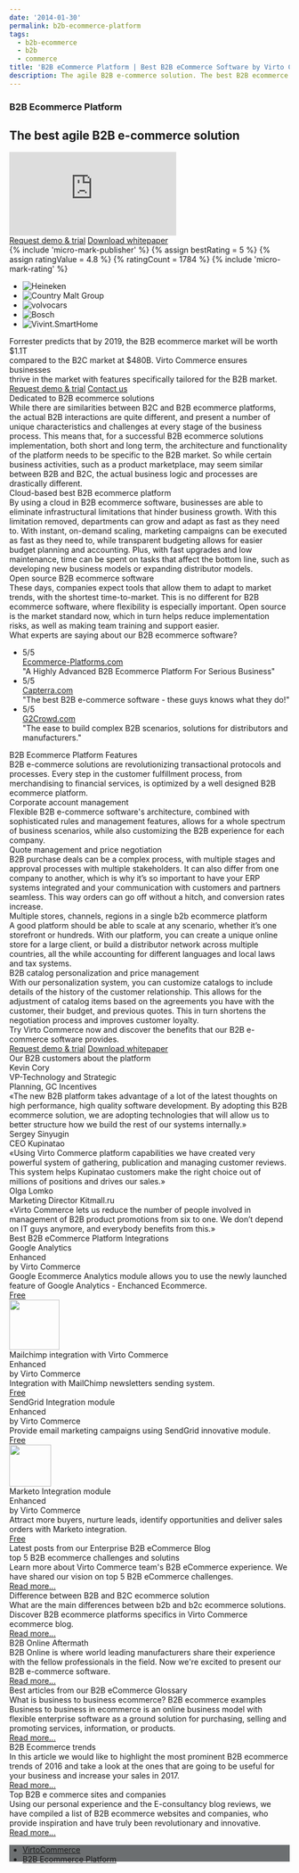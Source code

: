 ```yaml
---
date: '2014-01-30'
permalink: b2b-ecommerce-platform
tags:
  - b2b-ecommerce
  - b2b
  - commerce
title: 'B2B eCommerce Platform | Best B2B eCommerce Software by Virto Commerce'
description: The agile B2B e-commerce solution. The best B2B ecommerce software developers deserve.
---
```

<section itemscope itemtype="http://schema.org/Article">
    <meta itemprop="author" content="Virtocommerce">
    <meta itemprop="datePublished" content="2017-09-06">
    <meta itemprop="dateModified" content="2018-02-22">
    <section class="enterprise" data-name="section">
        <div class="section-inner responsive">
            <div itemprop="mainEntityOfPage">
                <h1 itemprop="headline" class="section-t">B2B Ecommerce Platform</h1>
                <h2 class="section-descr">The best agile B2B e-commerce solution</h2>
            </div>
            <div class="mac">
                <div class="inner">
                    <iframe id="video" src="https://www.youtube.com/embed/22BMH86RQys?ecver=1" allowfullscreen="" frameborder="0"></iframe>
                </div>
            </div>
            <div class="section-actions">
                <a href="/try-now" class="button white fill">Request demo & trial</a>
                <a href="/features/for-business-professionals" class="button white">Download whitepaper</a>
            </div>
        </div>
    </section>
    <div itemprop="articleBody" class="vc-sections-container">
        <!-- <section class="ecommerce" data-name="section">
        <div class="section-inner responsive">
            <div class="cols">
                <div itemprop="mainEntityOfPage" class="col">
                    <div itemprop="headline" class="section-t">B2B Ecommerce Platform</div>
                    <div class="section-descr">The best agile B2B e-commerce solution</div>
                    <div class="section-actions">
                        <a href="/try-now" class="button white fill">Request demo & trial</a>
                        <a href="/features/for-business-professionals" class="button white">Download whitepaper</a>
                    </div>
                </div>
                <div class="col">
                    <div class="mac">
                        <div class="inner">
                            <iframe id="video" src="https://www.youtube.com/embed/22BMH86RQys?ecver=1" allowfullscreen="" frameborder="0"></iframe>
                        </div>
                    </div>
                </div>
            </div>
        </div>
    </section> -->
        {% include 'micro-mark-publisher' %}
        {% assign bestRating = 5 %}
        {% assign ratingValue = 4.8 %}
        {% ratingCount = 1784 %}
        {% include 'micro-mark-rating' %}
        <section class="costumers" data-name="section">
            <ul class="list responsive">
                <li class="list-item">
                    <a class="list-link">
                        <img src="assets/images/casestudies/heineken.png" alt="Heineken" class="list-pic">
                    </a>
                </li>
                <li class="list-item">
                    <a class="list-link">
                        <img src="assets/images/casestudies/country-malt-group.jpg" alt="Country Malt Group" class="list-pic">
                    </a>
                </li>
                <li class="list-item">
                    <a class="list-link">
                        <img src="assets/images/casestudies/volvocars-logo.jpg" alt="volvocars" class="list-pic">
                    </a>
                </li>
                <li class="list-item">
                    <a class="list-link">
                        <img src="assets/images/casestudies/bosch.png" alt="Bosch" class="list-pic">
                    </a>
                </li>
                <li class="list-item">
                    <a class="list-link">
                        <img src="assets/images/casestudies/vivint-smart-home.png" alt="Vivint.SmartHome" class="list-pic">
                    </a>
                </li>
            </ul>
        </section>
        <section class="product-descr" data-name="section">
            <div class="section-inner responsive">
                <div class="product-info">
                    <div class="section-descr">
                        Forrester predicts that by 2019, the B2B eсommerce market will be worth $1.1T <br>
                        compared to the B2C market at $480B. Virto Commerce ensures businesses <br>
                        thrive in the market with features specifically tailored for the B2B market.
                    </div>
                    <div class="section-actions">
                        <a href="/try-now" class="button fill">Request demo &amp; trial</a>
                        <a href="/contact-us" class="button striped">Contact us</a>
                    </div>
                </div>
            </div>
        </section>
        <section class="section" data-name="section">
            <div class="section-row responsive">
                <div class="section-cnt">
                    <div class="section-img">
                        <span itemprop="image" itemscope itemtype="https://schema.org/ImageObject">
                            <img itemprop="url contentUrl" class="section-pic" src="assets/images/b2b/ecommerce-solutions.jpg" alt="">
                            <meta itemprop="width" content="300">
                            <meta itemprop="height" content="186">
                        </span>
                    </div>
                    <div class="section-text">
                        <div class="section-t">Dedicated to B2B ecommerce solutions</div>
                        <div class="section-descr">
                            While there are similarities between B2C and B2B ecommerce platforms, the actual B2B interactions are quite different, and present a number of unique characteristics and challenges at every stage of the business process. This means that, for a successful B2B ecommerce solutions implementation, both short and long term, the architecture and functionality of the platform needs to be specific to the B2B market.  So while certain business activities, such as a product marketplace, may seem similar between B2B and B2C, the actual business logic and processes are drastically different.
                        </div>
                    </div>
                </div>
            </div>
            <div class="section-row responsive">
                <div class="section-cnt">
                    <div class="section-text">
                        <div class="section-t">Cloud-based best B2B ecommerce platform</div>
                        <div class="section-descr">
                            By using a cloud in B2B ecommerce software, businesses are able to eliminate infrastructural limitations that hinder business growth. With this limitation removed, departments can grow and adapt as fast as they need to. With instant, on-demand scaling, marketing campaigns can be executed as fast as they need to, while transparent budgeting allows for easier budget planning and accounting.  Plus, with fast upgrades and low maintenance, time can be spent on tasks that affect the bottom line, such as developing new business models or expanding distributor models.
                        </div>
                    </div>
                    <div class="section-img">
                        <img class="section-pic" src="assets/images/b2b/ecommerce-platform.jpg" alt="">
                    </div>
                </div>
            </div>
            <div class="section-row responsive">
                <div class="section-cnt">
                    <div class="section-img">
                        <img class="section-pic" src="assets/images/b2b/ecommerce-software.jpg" alt="">
                    </div>
                    <div class="section-text">
                        <div class="section-t">Open source B2B ecommerce software</div>
                        <div class="section-descr">
                            These days, companies expect tools that allow them to adapt to market trends, with the shortest time-to-market. This is no different for B2B ecommerce software, where flexibility is especially important.  Open source is the market standard now, which in turn helps reduce implementation risks, as well as making team training and support easier.
                        </div>
                    </div>
                </div>
            </div>
        </section>
        <section class="app-blocks-section" data-name="section">
            <div class="section-inner responsive">
                <div class="section-t">What experts are saying about our B2B ecommerce software?</div>
                <ul class="list list-studios three-items">
                    <li class="list-item">
                        <div class="list-inner">
                            <div class="list-body">
                                <div class="list-t">5/5</div>
                                <div class="list-text"><a href="https://ecommerce-platforms.com/articles/virtocommerce-review-highly-advanced-enterprise-ecommerce-platform-serious-business" target="_blank" rel="nofollow">Ecommerce-Platforms.com</a></div>
                                <div class="list-descr">"A Highly Advanced B2B Ecommerce Platform For Serious Business"</div>
                            </div>
                        </div>
                    </li>
                    <li class="list-item">
                        <div class="list-inner">
                            <div class="list-body">
                                <div class="list-t">5/5</div>
                                <div class="list-text"><a href="https://www.capterra.com/p/147200/VirtoCommerce/" target="_blank" rel="nofollow">Capterra.com</a></div>
                                <div class="list-descr">
                                    "The best B2B e-commerce software - these guys knows what they do!"
                                </div>
                            </div>
                        </div>
                    </li>
                    <li class="list-item">
                        <div class="list-inner">
                            <div class="list-body">
                                <div class="list-t">5/5</div>
                                <div class="list-text"><a href="https://www.g2crowd.com/products/virtocommerce/reviews" target="_blank" rel="nofollow">G2Crowd.com</a></div>
                                <div class="list-descr">
                                    "The ease to build complex B2B scenarios, solutions for distributors and manufacturers."
                                </div>
                            </div>
                        </div>
                    </li>
                </ul>
            </div>
        </section>
        <section class="ecommerce-features" data-name="section">
            <div class="section-inner responsive">
                <div class="section-t">B2B Ecommerce Platform Features</div>
                <div class="section-descr">
                    B2B e-commerce solutions are revolutionizing transactional protocols and processes. Every step in the customer
                    fulfillment process, from merchandising to financial services, is optimized by a well designed B2B ecommerce
                    platform.
                </div>
                <div class="section-row">
                    <div class="section-cnt">
                        <div class="section-img">
                            <img src="assets/images/b2b/icon-corporate-acc.png" alt="">
                        </div>
                        <div class="section-text">
                            <div class="section-t">Corporate account management</div>
                            <div class="section-descr">
                                Flexible B2B e-commerce software's architecture, combined with sophisticated rules and management features, allows for a whole spectrum of business scenarios, while also customizing the B2B experience for each company.
                            </div>
                        </div>
                    </div>
                </div>
                <div class="section-row">
                    <div class="section-cnt">
                        <div class="section-text">
                            <div class="section-t">Quote management and price negotiation</div>
                            <div class="section-descr">
                                B2B purchase deals can be a complex process, with multiple stages and approval processes with multiple stakeholders. It can also differ from one company to another, which is why it’s so important to have your ERP systems integrated and your communication with customers and partners seamless. This way orders can go off without a hitch, and conversion rates increase.
                            </div>
                        </div>
                        <div class="section-img">
                            <img src="assets/images/b2b/icon-quote-management.png" alt="">
                        </div>
                    </div>
                </div>
                <div class="section-row">
                    <div class="section-cnt">
                        <div class="section-img">
                            <img src="assets/images/b2b/icon-multiple-stores.png" alt="">
                        </div>
                        <div class="section-text">
                            <div class="section-t">Multiple stores, channels, regions in a single b2b ecommerce platform</div>
                            <div class="section-descr">
                                A good platform should be able to scale at any scenario, whether it’s one storefront or hundreds. With our platform, you can create a unique online store for a large client, or build a distributor network across multiple countries, all the while accounting for different languages and local laws and tax systems.
                            </div>
                        </div>
                    </div>
                </div>
                <div class="section-row">
                    <div class="section-cnt">
                        <div class="section-text">
                            <div class="section-t">B2B catalog personalization and price management</div>
                            <div class="section-descr">
                                With our personalization system, you can customize catalogs to include details of the history of the customer relationship. This allows for the adjustment of catalog items based on the agreements you have with the customer, their budget, and previous quotes. This in turn shortens the negotiation process and improves customer loyalty.
                            </div>
                        </div>
                        <div class="section-img">
                            <img src="assets/images/b2b/icon-catalog.png" alt="">
                        </div>
                    </div>
                </div>
                <div class="mini">
                    Try Virto Commerce now and discover the benefits that our B2B e-commerce software provides.
                </div>
                <div class="section-actions">
                    <a href="/try-now" class="button fill">Request demo & trial</a>
                    <a href="/download-b2b-whitepaper" class="button striped">Download whitepaper</a>
                </div>
            </div>
        </section>
        <section class="b2b-customers" data-name="section">
            <div class="section-inner responsive">
                <div class="section-t">Our B2B customers about the platform</div>
                <div class="cols">
                    <div class="col">
                        <div class="customer-info">
                            <img src="assets/images/b2b/kevin.jpg" alt="" class="customer-pic">
                            <div class="customer-other">
                                <div class="customer-name">Kevin Cory</div>
                                <div class="customer-descr">
                                    VP-Technology and Strategic <br>
                                    Planning, GC Incentives
                                </div>
                            </div>
                        </div>
                        <div class="customer-text">
                            «The new B2B platform takes advantage of a lot of the latest thoughts on high performance, high quality software development. By adopting this B2B ecommerce solution, we are adopting technologies that will allow us to better structure how we build the rest of our systems internally.»
                        </div>
                    </div>
                    <div class="col">
                        <div class="customer-info">
                            <img src="assets/images/b2b/sergey.jpg" alt="" class="customer-pic">
                            <div class="customer-other">
                                <div class="customer-name">Sergey Sinyugin</div>
                                <div class="customer-descr">
                                    CEO Kupinatao
                                </div>
                            </div>
                        </div>
                        <div class="customer-text">
                            «Using Virto Commerce platform capabilities we have created very powerful system of gathering, publication and managing customer reviews. This system helps Kupinatao customers make the right choice out of millions of positions and drives our sales.»
                        </div>
                    </div>
                    <div class="col">
                        <div class="customer-info">
                            <img src="assets/images/b2b/lomko.jpg" alt="" class="customer-pic">
                            <div class="customer-other">
                                <div class="customer-name">Olga Lomko</div>
                                <div class="customer-descr">
                                    Marketing Director Kitmall.ru
                                </div>
                            </div>
                        </div>
                        <div class="customer-text">
                            «Virto Commerce lets us reduce the number of people involved in management of B2B product promotions from six to one. We don’t depend on IT guys anymore, and everybody benefits from this.»
                        </div>
                    </div>
                </div>
            </div>
        </section>
        <section class="app-blocks-section" data-name="section">
            <div class="section-inner responsive">
                <div class="section-t">Best B2B eCommerce Platform Integrations</div>
                <div class="cols">
                    <div class="col">
                        <div class="integration-item">
                            <div class="integration-img">
                                <img src="assets/images/b2b/icon-google.png" alt="">
                            </div>
                            <div class="integration-t">
                                Google Analytics <br>Enhanced
                            </div>
                            <div class="integration-name">
                                by Virto Commerce
                            </div>
                            <div class="integration-descr">
                                Google Ecommerce
                                Analytics module allows
                                you to use the newly launched
                                feature of Google Analytics -
                                Enchanced Ecommerce.
                            </div>
                            <a href="/apps/extensions/google-analytics-enhanced-ecommerce" class="integration-status">Free</a>
                        </div>
                    </div>
                    <div class="col">
                        <div class="integration-item">
                            <div class="integration-img">
                                <img style="height:90px;" src="//vc4prod.blob.core.windows.net/catalog/3f99c499-cd54-4fa7-8ffe-26e9eeae1ca0.png" alt="">
                            </div>
                            <div class="integration-t">
                                Mailchimp integration with Virto Commerce <br>Enhanced
                            </div>
                            <div class="integration-name">
                                by Virto Commerce
                            </div>
                            <div class="integration-descr">
                                Integration with MailChimp
                                newsletters sending system.
                            </div>
                            <a href="/apps/extensions/mailchimp" class="integration-status">Free</a>
                        </div>
                    </div>
                    <div class="col">
                        <div class="integration-item">
                            <div class="integration-img">
                                <img src="assets/images/b2b/icon-sendgrid.png" alt="">
                            </div>
                            <div class="integration-t">
                                SendGrid Integration module <br>Enhanced
                            </div>
                            <div class="integration-name">
                                by Virto Commerce
                            </div>
                            <div class="integration-descr">
                                Provide email
                                marketing campaigns using
                                SendGrid innovative module.
                            </div>
                            <a href="/apps/extensions/sendgrid-email-marketing" class="integration-status">Free</a>
                        </div>
                    </div>
                    <div class="col">
                        <div class="integration-item">
                            <div class="integration-img">
                                <img style="height:75px;" src="//vc4prod.blob.core.windows.net/catalog/FHQ-67784017/NewLogo.jpg" alt="">
                            </div>
                            <div class="integration-t">
                                Marketo Integration module <br>Enhanced
                            </div>
                            <div class="integration-name">
                                by Virto Commerce
                            </div>
                            <div class="integration-descr">
                                Attract more buyers,
                                nurture leads,
                                identify opportunities
                                and deliver sales orders
                                with Marketo integration.
                            </div>
                            <a href="/apps/extensions/marketo-marketing-automation" class="integration-status">Free</a>
                        </div>
                    </div>
                </div>
            </div>
        </section>
        <section class="latest-posts" data-name="section">
            <div class="section-inner responsive">
                <div class="section-t">Latest posts from our Enterprise B2B eCommerce Blog</div>
                <div class="cols">
                    <div class="col">
                        <div class="post-item">
                            <div class="post-img">
                                <img class="post-pic" src="assets/images/blog/b2becommerce.jpg" alt="">
                            </div>
                            <div class="post-t">top 5 B2B ecommerce challenges and solutins</div>
                            <div class="post-descr">
                                Learn more about Virto Commerce team's B2B eCommerce experience. We have shared our vision on top 5 B2B eCommerce challenges.
                            </div>
                            <a href="{{ '/blog/top5-b2b-ecommerce-challenges' | absolute_url }}" class="post-link">Read more...</a>
                        </div>
                    </div>
                    <div class="col">
                        <div class="post-item">
                            <div class="post-img">
                                <img class="post-pic" src="assets/images/blog/b2b-b2c-difference.png" alt="">
                            </div>
                            <div class="post-t">Difference between B2B and B2C ecommerce solution</div>
                            <div class="post-descr">
                                What are the main differences between b2b and b2c ecommerce solutions. Discover B2B ecommerce platforms specifics in Virto Commerce ecommerce blog.
                            </div>
                            <a href="{{ '/blog/difference-between-b2b-and-b2c-ecommerce-solution' | absolute_url }}" class="post-link">Read more...</a>
                        </div>
                    </div>
                    <div class="col">
                        <div class="post-item">
                            <div class="post-img">
                                <img class="post-pic" src="assets/images/blog/B2B-Online-Aftermath.jpg" alt="">
                            </div>
                            <div class="post-t">B2B Online Aftermath</div>
                            <div class="post-descr">
                                B2B Online is where world leading manufacturers share their experience with the fellow professionals in the field. Now we're excited to present our B2B e-commerce software.
                            </div>
                            <a href="{{ '/blog/b2b-online-aftermath' | absolute_url }}" class="post-link">Read more...</a>
                        </div>
                    </div>
                </div>
            </div>
        </section>
        <section class="best-articles-section" data-name="section">
            <div class="section-inner responsive">
                <div class="section-t">Best articles from our B2B eCommerce Glossary</div>
                <div class="cols">
                    <div class="col">
                        <div class="post-item">
                            <div class="post-img">
                                <img class="post-pic" src="assets/images/what-is-b2b-ecommerce.jpg" alt="">
                            </div>
                            <div class="post-t">What is business to business ecommerce? B2B ecommerce examples</div>
                            <div class="post-descr">
                                Business to business in ecommerce is an online business model with flexible enterprise software as a ground solution for purchasing, selling and promoting services, information, or products.
                            </div>
                            <a href="{{ '/glossary/what-is-b2b-ecommerce' | absolute_url }}" class="post-link">Read more...</a>
                        </div>
                    </div>
                    <div class="col">
                        <div class="post-item">
                            <div class="post-img">
                                <img class="post-pic" src="assets/images/blog/top-4-challenges-in-enterprise.jpg" alt="">
                            </div>
                            <div class="post-t">B2B Ecommerce trends</div>
                            <div class="post-descr">
                                In this article we would like to highlight the most prominent B2B ecommerce trends of 2016 and take a look at the ones that are going to be useful for your business and increase your sales in 2017.
                            </div>
                            <a href="{{ '/glossary/b2b-ecommerce-trends' | absolute_url }}" class="post-link">Read more...</a>
                        </div>
                    </div>
                    <div class="col">
                        <div class="post-item">
                            <div class="post-img">
                                <img class="post-pic" src="assets/images/blog/vc-latest-updates.jpg" alt="">
                            </div>
                            <div class="post-t">Top B2B e commerce sites and companies</div>
                            <div class="post-descr">
                                Using our personal experience and the E-consultancy blog reviews, we have compiled a list of B2B ecommerce websites and companies, who provide inspiration and have truly been revolutionary and innovative.
                            </div>
                            <a href="{{ '/glossary/b2b-ecommerce-companies-websites' | absolute_url }}" class="post-link">Read more...</a>
                        </div>
                    </div>
                </div>
            </div>
        </section>
        <section class="best-articles-section" data-name="section" style="background: #6c6f71; height: 30px; padding:0">
            <div class="section-inner responsive">
                <div class="cols">
                    <div class="col">
                        <div class="post-item">
                            <ul class="breadcrumbs-footer">
                                <li><a href="/">VirtoCommerce</a></li>
                                <li><a href="/b2b-ecommerce-platform">B2B Ecommerce Platform</a></li>
                            </ul>
                        </div>
                    </div>
                </div>
            </div>
        </section>
    </div>
</section>

